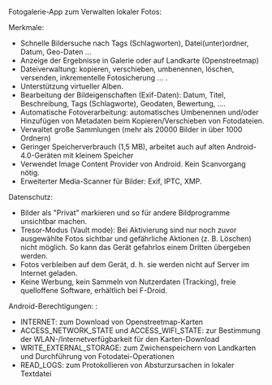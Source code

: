 Fotogalerie-App zum Verwalten lokaler Fotos:

Merkmale:

* Schnelle Bildersuche nach Tags (Schlagworten), Datei(unter)ordner, Datum, Geo-Daten ...
* Anzeige der Ergebnisse in Galerie oder auf Landkarte (Openstreetmap)
* Dateiverwaltung: kopieren, verschieben, umbenennen, löschen, versenden, inkrementelle Fotosicherung ... .
* Unterstützung virtueller Alben.
* Bearbeitung der Bildeigenschaften (Exif-Daten): Datum, Titel, Beschreibung, Tags (Schlagworte), Geodaten, Bewertung, ....
* Automatische Fotoverarbeitung: automatisches Umbenennen und/oder Hinzufügen von Metadaten beim Kopieren/Verschieben von Fotodateien.
* Verwaltet große Sammlungen (mehr als 20000 Bilder in über 1000 Ordnern)
* Geringer Speicherverbrauch (1,5 MB), arbeitet auch auf alten Android-4.0-Geräten mit kleinem Speicher
* Verwendet Image Content Provider von Android. Kein Scanvorgang nötig.
* Erweiterter Media-Scanner für Bilder: Exif, IPTC, XMP.

Datenschutz:

* Bilder als "Privat" markieren und so für andere Bildprogramme unsichtbar machen.
* Tresor-Modus (Vault mode): Bei Aktivierung sind nur noch zuvor ausgewählte Fotos sichtbar und gefährliche Aktionen (z. B. Löschen) nicht möglich. So kann das Gerät gefahrlos einem Dritten übergeben werden.
* Fotos verbleiben auf dem Gerät, d. h. sie werden nicht auf Server im Internet geladen.
* Keine Werbung, kein Sammeln von Nutzerdaten (Tracking), freie quelloffene Software, erhältlich bei F-Droid.

Android-Berechtigungen: :

* INTERNET: zum Download von Openstreetmap-Karten
* ACCESS_NETWORK_STATE und ACCESS_WIFI_STATE: zur Bestimmung der WLAN-/Internetverfügbarkeit für den Karten-Download
* WRITE_EXTERNAL_STORAGE: zum Zwichenspeichern von Landkarten und Durchführung von Fotodatei-Operationen
* READ_LOGS: zum Protokollieren von Absturzursachen in lokaler Textdatei
